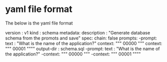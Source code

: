 # yaml file format
The below is the yaml file format

version : v1
kind : schema
metadata:
    description : "Generate database schema from the promots and save"
spec:
    chain: false
    prompts:
        -prompt:
            text : "What is the name of the application?"
            context:   """ 00000 """
            context:   """ 00001 """"
            output-dir : schema.sql
        -prompt:
            text : "What is the name of the application?"
            -context:   """ 00000 """
            -context:   """ 00001 """"